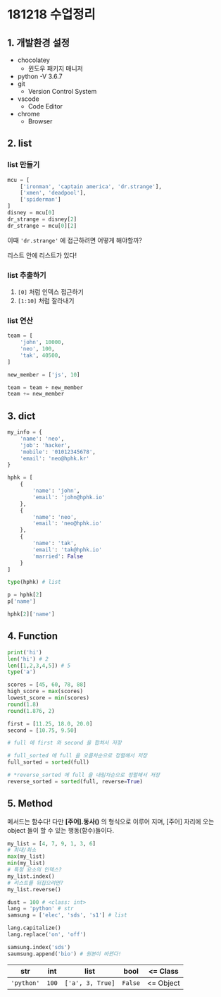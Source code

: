 # 181218 수업정리

## 1. 개발환경 설정

* chocolatey
  * 윈도우 패키지 매니저
* python -V 3.6.7
* git 
  * Version Control System
* vscode
  * Code Editor
* chrome
  * Browser

## 2. list

### list 만들기

```python
mcu = [
    ['ironman', 'captain america', 'dr.strange'], 
    ['xmen', 'deadpool'],
    ['spiderman']
]
disney = mcu[0]
dr_strange = disney[2]
dr_strange = mcu[0][2]
```

이때 `'dr.strange'` 에 접근하려면 어떻게 해야할까?

리스트 안에 리스트가 있다! 

### list 추출하기

1. `[0]` 처럼 인덱스 접근하기
2. `[1:10]` 처럼 잘라내기

### list 연산

```python
team = [
    'john', 10000,
    'neo', 100,
    'tak', 40500,
]

new_member = ['js', 10]

team = team + new_member
team += new_member

```



## 3. dict

```python
my_info = { 
    'name': 'neo',
    'job': 'hacker',
    'mobile': '01012345678',
    'email': 'neo@hphk.kr' 
}

hphk = [
    {
        'name': 'john',
        'email': 'john@hphk.io'
    },
    {
        'name': 'neo',
        'email': 'neo@hphk.io'
    },
    {
        'name': 'tak',
        'email': 'tak@hphk.io'
        'married': False
    }
]

type(hphk) # list

p = hphk[2]
p['name']

hphk[2]['name']
```



## 4. Function

```python
print('hi')
len('hi') # 2
len([1,2,3,4,5]) # 5
type('a')

scores = [45, 60, 78, 88]
high_score = max(scores)
lowest_score = min(scores)
round(1.8)
round(1.876, 2)

first = [11.25, 18.0, 20.0]
second = [10.75, 9.50]

# full 에 first 와 second 을 합쳐서 저장

# full_sorted 에 full 을 오름차순으로 정렬해서 저장
full_sorted = sorted(full)

# *reverse_sorted 에 full 을 내림차순으로 정렬해서 저장
reverse_sorted = sorted(full, reverse=True)
```

## 5. Method

메서드는 함수다! 다만 **[주어].동사()** 의 형식으로 이루어 지며, [주어] 자리에 오는 object 들이 할 수 있는 행동(함수)들이다.

```python
my_list = [4, 7, 9, 1, 3, 6]
# 최대/최소
max(my_list)
min(my_list)
# 특정 요소의 인덱스?
my_list.index()
# 리스트를 뒤집으려면?
my_list.reverse()

dust = 100 # <class: int>
lang = 'python' # str
samsung = ['elec', 'sds', 's1'] # list

lang.capitalize()
lang.replace('on', 'off')

samsung.index('sds')
saumsung.append('bio') # 원본이 바뀐다!
```





| str        | int   | list             | bool    | <= Class  |
| ---------- | ----- | ---------------- | ------- | --------- |
| `'python'` | `100` | `['a', 3, True]` | `False` | <= Object |




